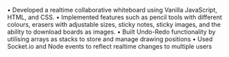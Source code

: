•	Developed a realtime collaborative whiteboard using Vanilla JavaScript, HTML, and CSS. 
•	Implemented features such as pencil tools with different colours, erasers with adjustable sizes, sticky notes, sticky images, and the ability to download boards as images. 
•	Built Undo-Redo functionality by utilising arrays as stacks to store and manage drawing positions 
•	Used Socket.io and Node events to reflect realtime changes to multiple users 

